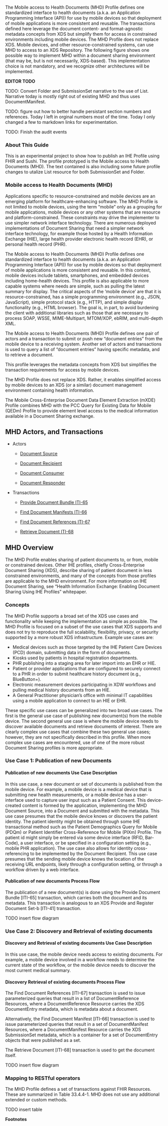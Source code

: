 
The Mobile access to Health Documents (MHD) Profile defines one standardized interface to health documents (a.k.a. an Application Programming Interface (API)) for use by mobile devices so that deployment of mobile applications is more consistent and reusable. The transactions defined here leverage the document content- and format-agnostic metadata concepts from XDS but simplify them for access in constrained environments including mobile devices. The MHD Profile does not replace XDS. Mobile devices, and other resource-constrained systems, can use MHD to access to an XDS Repository. The following figure shows one possible way to implement MHD within a document sharing environment (that may be, but is not necessarily, XDS-based). This implementation choice is not mandatory, and we recognize other architectures will be implemented. 

**EDITOR TODO**

TODO: Convert Folder and SubmissionSet narrative to the use of List. Narrative today is mostly right out of existing MHD and thus uses DocumentManifest.

TODO: figure out how to better handle persistant section numbers and references. Today I left in orginal numbers most of the time. Today I only changed a few to markdown links for experimentation.

TODO: Finish the audit events

### About This Guide

This is an experimental project to show how to publish an IHE Profile using FHIR and Sushi. The profile prototyped is the Mobile access to Health Documents (MHD). The text contained is also including some future profile changes to utalize List resource for both SubmissionSet and Folder.

### Mobile access to Health Documents (MHD)

Applications specific to resource-constrained and mobile devices are an emerging platform for healthcare-enhancing software. The MHD Profile is not limited to mobile devices, using the term “mobile” only as a grouping for mobile applications, mobile devices or any other systems that are resource and platform-constrained. These constraints may drive the implementer to use simpler network interface technology. There are numerous deployed implementations of Document Sharing that need a simpler network interface technology, for example those hosted by a Health Information Exchange (HIE), large health provider electronic health record (EHR), or personal health record (PHR). 

The Mobile access to Health Documents (MHD) Profile defines one standardized interface to health documents (a.k.a. an Application Programming Interface (API)) for use by mobile devices so that deployment of mobile applications is more consistent and reusable. In this context, mobile devices include tablets, smartphones, and embedded devices including home-health devices. This profile is also applicable to more capable systems where needs are simple, such as pulling the latest summary for display. The critical aspects of the ‘mobile device’ are that it is resource-constrained, has a simple programming environment (e.g., JSON, JavaScript), simple protocol stack (e.g., HTTP), and simple display functionality (e.g., HTML browser). The goal is, in part, to avoid burdening the client with additional libraries such as those that are necessary to process SOAP, WSSE, MIME-Multipart, MTOM/XOP, ebRIM, and multi-depth XML. 

The Mobile access to Health Documents (MHD) Profile defines one pair of actors and a transaction to submit or push new “document entries” from the mobile device to a receiving system. Another set of actors and transactions is used to query a list of “document entries” having specific metadata, and to retrieve a document. 

This profile leverages the metadata concepts from XDS but simplifies the transaction requirements for access by mobile devices. 

The MHD Profile does not replace XDS. Rather, it enables simplified access by mobile devices to an XDS (or a similar) document management environment containing health information.

The Mobile Cross-Enterprise Document Data Element Extraction (mXDE) Profile combines MHD with the PCC Query for Existing Data for Mobile (QEDm) Profile to provide element level access to the medical information available in a Document Sharing exchange.

## MHD Actors, and Transactions

* Actors

  - [Document Source](actors_and_transactions.html#document-source)

  - [Document Recipient](actors_and_transactions.html#document-recpient)

  - [Document Consumer](actors_and_transactions.html#document-consumer)

  - [Document Responder](actors_and_transactions.html#document-responder)

* Transactions

  - [Provide Document Bundle ITI-65](transaction-65.html)

  - [Find Document Manifests ITI-66](transaction-66.html)

  - [Find Document References ITI-67](transaction-67.html)

  - [Retrieve Document ITI-68](transaction-68.html)

## MHD Overview
The MHD Profile enables sharing of patient documents to, or from, mobile or constrained devices. Other IHE profiles, chiefly Cross-Enterprise Document Sharing (XDS), describe sharing of patient document in less constrained environments, and many of the concepts from those profiles are applicable to the MHD environment. For more information on IHE Document Sharing, see “Health Information Exchange: Enabling Document Sharing Using IHE Profiles” whitepaper.

### Concepts
The MHD Profile supports a broad set of the XDS use cases and functionality while keeping the implementation as simple as possible. The MHD Profile is focused on a subset of the use cases that XDS supports and does not try to reproduce the full scalability, flexibility, privacy, or security supported by a more robust XDS infrastructure. Example use cases are:

* Medical devices such as those targeted by the IHE Patient Care Devices (PCD) domain, submitting data in the form of documents.
* Kiosks used by patients in hospital registration departments.
* PHR publishing into a staging area for later import into an EHR or HIE.
* Patient or provider applications that are configured to securely connect to a PHR in order to submit healthcare history document (e.g., BlueButton+).
* Electronic measurement devices participating in XDW workflows and pulling medical history documents from an HIE.
* A General Practitioner physician’s office with minimal IT capabilities using a mobile application to connect to an HIE or EHR.

These specific use cases can be generalized into two broad use cases. The first is the general use case of publishing new document(s) from the mobile device. The second general use case is where the mobile device needs to discover available documents and retrieve documents of interest. There are clearly complex use cases that combine these two general use cases; however, they are not specifically described in this profile. When more complex use cases are encountered, use of one of the more robust Document Sharing profiles is more appropriate. 

### Use Case 1: Publication of new Documents

#### Publication of new documents Use Case Description
In this use case, a new document or set of documents is published from the mobile device. For example, a mobile device is a medical device that is submitting new health measurements, or a mobile device has a user-interface used to capture user input such as a Patient Consent. This device-created content is formed by the application, implementing the MHD Document Source, into a Document and submitted with the metadata.
This use case presumes that the mobile device knows or discovers the patient identity. The patient identity might be obtained through some IHE transactional method such as the Patient Demographics Query for Mobile (PDQm) or Patient Identifier Cross-Reference for Mobile (PIXm) Profile. The patient id might simply be entered via some device interface (RFID, Bar-Code), a user interface, or be specified in a configuration setting (e.g., mobile PHR application). The use case also allows for identity cross-referencing to be implemented by the Document Recipient. 
This use case presumes that the sending mobile device knows the location of the receiving URL endpoints, likely through a configuration setting, or through a workflow driven by a web interface.
#### Publication of new documents Process Flow
The publication of a new document(s) is done using the Provide Document Bundle [ITI-65] transaction, which carries both the document and its metadata. This transaction is analogous to an XDS Provide and Register Document Set-b [ITI-41] transaction.

TODO insert flow diagram

### Use Case 2: Discovery and Retrieval of existing documents

#### Discovery and Retrieval of existing documents Use Case Description
In this use case, the mobile device needs access to existing documents. For example, a mobile device involved in a workflow needs to determine the current state of the workflow, or the mobile device needs to discover the most current medical summary. 

#### Discovery Retrieval of existing documents Process Flow
The Find Document References [ITI-67] transaction is used to issue parameterized queries that result in a list of DocumentReference Resources, where a DocumentReference Resource carries the XDS DocumentEntry metadata, which is metadata about a document.

Alternatively, the Find Document Manifest [ITI-66] transaction is used to issue parameterized queries that result in a set of DocumentManifest Resources, where a DocumentManifest Resource carries the XDS SubmissionSet metadata, which is a container for a set of DocumentEntry objects that were published as a set.

The Retrieve Document [ITI-68] transaction is used to get the document itself.

TODO insert flow diagram

### Mapping to RESTful operators
The MHD Profile defines a set of transactions against FHIR Resources. These are summarized in Table 33.4.4-1. MHD does not use any additional extended or custom methods.

TODO insert table

**Footnotes**
